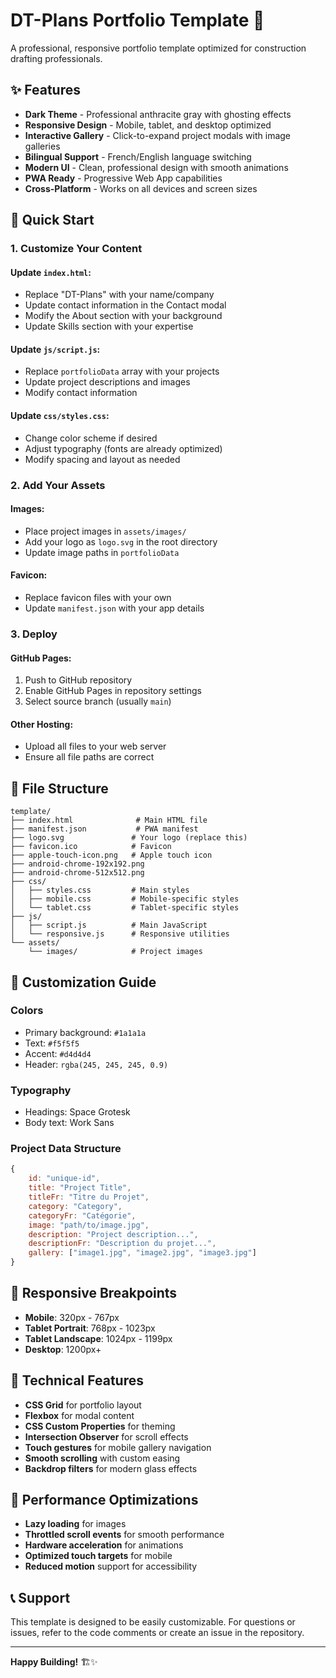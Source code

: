 # DT-Plans Portfolio Template 🚀

A professional, responsive portfolio template optimized for construction drafting professionals.

## ✨ Features

- **Dark Theme** - Professional anthracite gray with ghosting effects
- **Responsive Design** - Mobile, tablet, and desktop optimized
- **Interactive Gallery** - Click-to-expand project modals with image galleries
- **Bilingual Support** - French/English language switching
- **Modern UI** - Clean, professional design with smooth animations
- **PWA Ready** - Progressive Web App capabilities
- **Cross-Platform** - Works on all devices and screen sizes

## 🚀 Quick Start

### 1. Customize Your Content

#### Update `index.html`:
- Replace "DT-Plans" with your name/company
- Update contact information in the Contact modal
- Modify the About section with your background
- Update Skills section with your expertise

#### Update `js/script.js`:
- Replace `portfolioData` array with your projects
- Update project descriptions and images
- Modify contact information

#### Update `css/styles.css`:
- Change color scheme if desired
- Adjust typography (fonts are already optimized)
- Modify spacing and layout as needed

### 2. Add Your Assets

#### Images:
- Place project images in `assets/images/`
- Add your logo as `logo.svg` in the root directory
- Update image paths in `portfolioData`

#### Favicon:
- Replace favicon files with your own
- Update `manifest.json` with your app details

### 3. Deploy

#### GitHub Pages:
1. Push to GitHub repository
2. Enable GitHub Pages in repository settings
3. Select source branch (usually `main`)

#### Other Hosting:
- Upload all files to your web server
- Ensure all file paths are correct

## 📁 File Structure

```
template/
├── index.html              # Main HTML file
├── manifest.json           # PWA manifest
├── logo.svg               # Your logo (replace this)
├── favicon.ico            # Favicon
├── apple-touch-icon.png   # Apple touch icon
├── android-chrome-192x192.png
├── android-chrome-512x512.png
├── css/
│   ├── styles.css         # Main styles
│   ├── mobile.css         # Mobile-specific styles
│   └── tablet.css         # Tablet-specific styles
├── js/
│   ├── script.js          # Main JavaScript
│   └── responsive.js      # Responsive utilities
└── assets/
    └── images/            # Project images
```

## 🎨 Customization Guide

### Colors
- Primary background: `#1a1a1a`
- Text: `#f5f5f5`
- Accent: `#d4d4d4`
- Header: `rgba(245, 245, 245, 0.9)`

### Typography
- Headings: Space Grotesk
- Body text: Work Sans

### Project Data Structure
```javascript
{
    id: "unique-id",
    title: "Project Title",
    titleFr: "Titre du Projet",
    category: "Category",
    categoryFr: "Catégorie",
    image: "path/to/image.jpg",
    description: "Project description...",
    descriptionFr: "Description du projet...",
    gallery: ["image1.jpg", "image2.jpg", "image3.jpg"]
}
```

## 📱 Responsive Breakpoints

- **Mobile**: 320px - 767px
- **Tablet Portrait**: 768px - 1023px
- **Tablet Landscape**: 1024px - 1199px
- **Desktop**: 1200px+

## 🔧 Technical Features

- **CSS Grid** for portfolio layout
- **Flexbox** for modal content
- **CSS Custom Properties** for theming
- **Intersection Observer** for scroll effects
- **Touch gestures** for mobile gallery navigation
- **Smooth scrolling** with custom easing
- **Backdrop filters** for modern glass effects

## 🚀 Performance Optimizations

- **Lazy loading** for images
- **Throttled scroll events** for smooth performance
- **Hardware acceleration** for animations
- **Optimized touch targets** for mobile
- **Reduced motion** support for accessibility

## 📞 Support

This template is designed to be easily customizable. For questions or issues, refer to the code comments or create an issue in the repository.

---

**Happy Building!** 🏗️✨
